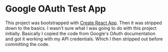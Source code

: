 # Google OAuth Test App

This project was bootstrapped with [Create React App](https://github.com/facebookincubator/create-react-app). Then it was stripped down to the basics. I wasn't sure what I was going to do with this project initially. Basically I copied the code from Google's OAuth documentation and got it working with my API credentials. Which I then stripped out before committing the code.
